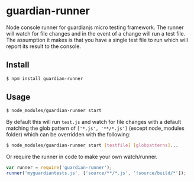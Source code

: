 # guardian-runner
Node console runner for guardianjs micro testing framework.  The runner will watch for file changes and in the event of a change will run a test file.  The assumption it makes is that you have a single test file to run which will report its result to the console.

## Install

```bash
$ npm install guardian-runner
```

## Usage

```bash
$ node_modules/guardian-runner start
```

By default this will run ```test.js``` and watch for file changes with a default matching the glob pattern of ```['*.js', '**/*.js']``` (except node_modules folder) which can be overridden with the following:

```bash
$ node_modules/guardian-runner start [testfile] [globpatterns]...
```

Or require the runner in code to make your own watch/runner.

```javascript
var runner = require('guardian-runner');
runner('myguardiantests.js', ['source/**/*.js', '!source/build/*']);
```